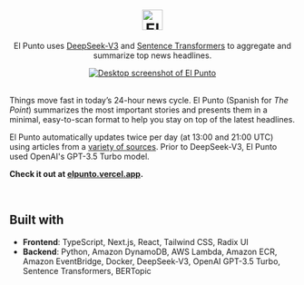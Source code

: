 <h1 align="center">
  <a href="https://elpunto.vercel.app" target="_blank" rel="noopener noreferrer">
    <picture>
      <source media="(prefers-color-scheme: dark)" srcset="https://github.com/user-attachments/assets/948a0ab6-e48e-4d0b-9e34-daf1a254b717">
      <source media="(prefers-color-scheme: light)" srcset="https://github.com/user-attachments/assets/2ed89018-0925-411d-a031-3f0e1782ef9b">
      <img alt="El Punto logo" height="36" src="https://github.com/user-attachments/assets/948a0ab6-e48e-4d0b-9e34-daf1a254b717">
    </picture>
  </a>
</h1>

<div align="center">
  
El Punto uses [DeepSeek-V3](https://www.deepseek.com/en) and
[Sentence Transformers](https://sbert.net/) to aggregate and summarize top news
headlines.

<a href="https://elpunto.vercel.app">
<img alt="Desktop screenshot of El Punto" src="https://github.com/user-attachments/assets/4ad8d63d-59fa-4f61-a128-348aa3f9911f">
</a>

</div>

<br/>

Things move fast in today’s 24-hour news cycle. El Punto (Spanish for _The
Point_) summarizes the most important stories and presents them in a minimal,
easy-to-scan format to help you stay on top of the latest headlines.

El Punto automatically updates twice per day (at 13:00 and 21:00 UTC) using
articles from a [variety of sources](/lambda/src/top.csv). Prior to DeepSeek-V3,
El Punto used OpenAI's GPT-3.5 Turbo model.

**Check it out at [elpunto.vercel.app](https://elpunto.vercel.app).**

<!-- [Read more about how El Punto works.]() -->

<br/>

## Built with

- **Frontend**: TypeScript, Next.js, React, Tailwind CSS, Radix UI
- **Backend**: Python, Amazon DynamoDB, AWS Lambda, Amazon ECR, Amazon
  EventBridge, Docker, DeepSeek-V3, OpenAI GPT-3.5 Turbo, Sentence Transformers,
  BERTopic

